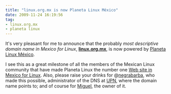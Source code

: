 ```yaml
---
title: "linux.org.mx is now Planeta Linux México"
date: 2009-11-24 16:19:56
tag:
- linux.org.mx
- planeta linux
---
```

It's very pleasant for me to announce that the probably <em>most descriptive domain name in Mexico for Linux</em>, <a href="http://linux.org.mx/"><strong>linux.org.mx</strong></a>, is now powered by <a href="http://planetalinux.org/mx">Planeta Linux México</a>.

I see this as a great milestone of all the members of the Mexican Linux community that have made Planeta Linux the number one <a href="http://www.google.com/search?q=linux%20mexico">Web site in Mexico for Linux</a>. Also, please raise your drinks for @<a href="http://twitter.com/negrabarba">negrabarba</a>, who made this possible, administrator of the DNS at <a href="http://www.upn.mx">UPN</a>, where the domain name points to; and of course for <a href="http://tirania.org/blog/">Miguel</a>, the owner of it.